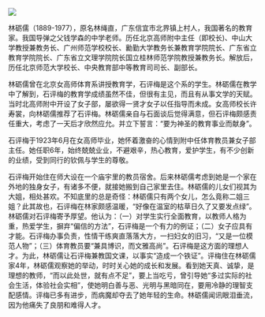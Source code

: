 ![](https://s2.loli.net/2022/08/12/19IlG5sy6mAWtSK.jpg)

林砺儒（1889-1977），原名林绳直，广东信宜市北界镇上村人，我国著名的教育家。我国导弹之父钱学森的中学老师。历任北京高师附中主任（即校长)、中山大学教授兼教务长、广州师范学校校长、勷勤大学教务长兼教育学院院长、广东省立教育学院院长、广东省立文理学院院长国立桂林师范学院教授兼教务长。解放后，历任北京师范大学校长、中央教育部中等教育司司长、副部长。

林砺儒曾在北京女高师体育系讲授教育学，石评梅是这个系的学生。林砺儒在教学中了解到，石评梅的教育学成绩虽然不佳，但很有主见，而且有从事文学的天赋。当时北高师附中开设了女子部，屡欲得一贤才女子以任指导而未成。女高师校长许寿裳，向林砺儒推荐了石评梅。林砺儒亲自与石面谈后觉得满意，但石评梅颇感责任重大，考虑了一天后才欣然应允。并立下誓言：“要为神圣的教育事业而献身”。

石评梅于1923年6月在女高师毕业，她怀着激奋的心情到附中任体育教员兼女子部主任。她任职6年，始终兢兢业业，不避艰辛，热心教育，爱护学生，有不少创新的业绩，受到同行的钦佩与学生的尊敬。

石评梅开始住在师大设在一个庙宇里的教员宿舍。后来林砺儒考虑到她是一个家在外地的独身女子，有诸多不便，就接她搬到自己家里去住。林砺儒的儿女们视其为大姐，相处甚欢。不知底里的总是奇怪：林砺儒只有两个女儿，怎么竟称二姐三姐？此其故也，石评梅在林家颇感温暖，“好像在温室的枯草日久了又要发点绿”。林砺儒对石评梅寄予厚望。他认为：（一）对学生实行全面教育，以教师人格为重，热爱学生，摒弃“偏信的方法”，石评梅是一个有力的例证；（二）女子应具有才能。石评梅办事负责，性情干练爽直落落大方，一扫妇女的旧习，“又是一位模范人物”；（三）体育教员要“兼具博识，而文雅高尚”。石评梅是这方面的理想人才。为此，林砺儒让石评梅兼教国文课，以事实“造成一个铁证”。评梅住在林砺儒家4年，林砺儒观察她的举动，时时关心她的成长和发展。看到她天真、诚挚，是理想的教师，“而以此处世，就有点不足”，要上当吃亏，曾引导她“多过实际的社会生活，体验社会实相”，使她明白善与恶、光明与黑暗同在，要用冷静的理智支配感情。评梅已多有进步，而病魔却夺去了她年轻的生命。林砺儒闻讯眼泪垂流，因为他痛失了良朋和难得人才。